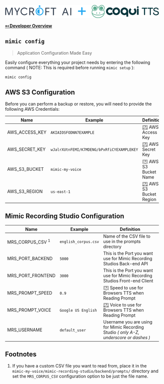 ![Header Logo](img/header.png "Header Logo")

**[↤ Developer Overview](../README.md#developer-overview)**

`mimic config`
---

> Application Configuration Made Easy

Easily configure everything your project needs by entering the following command ( NOTE: This is required before running `mimic setup` ):

```bash
mimic config
```

AWS S3 Configuration
---

Before you can perform a backup or restore, you will need to provide the following AWS Credentials:

Name           | Example                                    | Definition
---------------|--------------------------------------------|-----------------------------------------------
AWS_ACCESS_KEY | `AKIAIOSFODNN7EXAMPLE`                     | [\[?\]](https://docs.aws.amazon.com/general/latest/gr/aws-sec-cred-types.html) AWS Access Key
AWS_SECRET_KEY | `wJalrXUtnFEMI/K7MDENG/bPxRfiCYEXAMPLEKEY` | [\[?\]](https://docs.aws.amazon.com/general/latest/gr/aws-sec-cred-types.html) AWS Secret Key
AWS_S3_BUCKET  | `mimic-my-voice`                           | [\[?\]](https://docs.aws.amazon.com/AmazonS3/latest/userguide/bucketnamingrules.html) AWS S3 Bucket Name
AWS_S3_REGION  | `us-east-1`                                | [\[?\]](https://docs.aws.amazon.com/general/latest/gr/s3.html) AWS S3 Bucket Region

Mimic Recording Studio Configuration
---

Name                        | Example              | Definition
----------------------------|----------------------|-----------------------------------------------
MRS_CORPUS_CSV <sup>1</sup> | `english_corpus.csv` | Name of the CSV file to use in the prompts directory
MRS_PORT_BACKEND            | `5000`               | This is the Port you want use for Mimic Recording Studios Back-end API
MRS_PORT_FRONTEND           | `3000`               | This is the Port you want use for Mimic Recording Studios Front-end Client
MRS_PROMPT_SPEED            | `0.9`                | [\[?\]](https://developer.mozilla.org/en-US/docs/Web/API/SpeechSynthesisUtterance/rate) Speed to use for Browsers TTS when Reading Prompt
MRS_PROMPT_VOICE            | `Google US English`  | [\[?\]](https://developer.mozilla.org/en-US/docs/Web/API/SpeechSynthesis/getVoices) Voice to use for Browsers TTS when Reading Prompt
MRS_USERNAME                | `default_user`       | Username you are using for Mimic Recording Studio _( only A-Z, underscore or dashes )_

Footnotes
---

1. If you have a custom CSV file you want to read from, place it in the `mimic-my-voice/mimic-recording-studio/backend/prompts/` directory and set the `MRS_CORPUS_CSV` configuration option to be just the file name.
